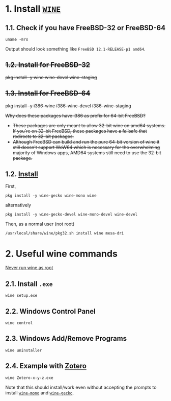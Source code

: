 # 1. Install [`WINE`](https://wiki.winehq.org/FreeBSD)
## 1.1. Check if you have FreeBSD-32 or FreeBSD-64
```
uname -mrs
```
Output should look something like `FreeBSD 12.1-RELEASE-p1 amd64`.
## ~~1.2. Install for FreeBSD-32~~
~~pkg install -y wine wine-devel wine-staging~~

## ~~1.3. Install for FreeBSD-64~~
~~pkg install -y i386-wine i386-wine-devel i386-wine-staging~~

~~Why does these packages have i386 as prefix for 64-bit FreeBSD?~~

- ~~These packages are only meant to allow 32-bit wine on amd64 systems. If you're on 32-bit FreeBSD, these packages have a failsafe that redirects to 32-bit packages.~~
- ~~Although FreeBSD can build and run the pure 64-bit version of wine it still doesn't support WoW64 which is necessary for the overwhelming majority of Windows apps, AMD64 systems still need to use the 32-bit package.~~

## 1.2. [Install](https://docs.freebsd.org/en/books/handbook/wine/)
First,
```
pkg install -y wine-gecko wine-mono wine
```
alternatively
```
pkg install -y wine-gecko-devel wine-mono-devel wine-devel
```
Then, as a normal user (not root)
```
/usr/local/share/wine/pkg32.sh install wine mesa-dri
```

# 2. Useful wine commands
[Never run wine as root](https://wiki.winehq/org)
## 2.1. Install `.exe`
```
wine setup.exe
```
## 2.2. Windows Control Panel
```
wine control
```
## 2.3. Windows Add/Remove Programs
```
wine uninstaller
```
## 2.4. Example with [Zotero](https://www.zotero.org/download/)
```
wine Zotero-x-y-z.exe
```
Note that this should install/work even without accepting the prompts to install [`wine-mono`](https://www.freshports.org/emulators/wine-mono) and [`wine-gecko`](https://www.freshports.org/emulators/wine-gecko).
